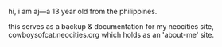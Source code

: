 hi, i am aj—a 13 year old from the philippines.

this serves as a backup & documentation for my neocities site, cowboysofcat.neocities.org which holds as an 'about-me' site.
